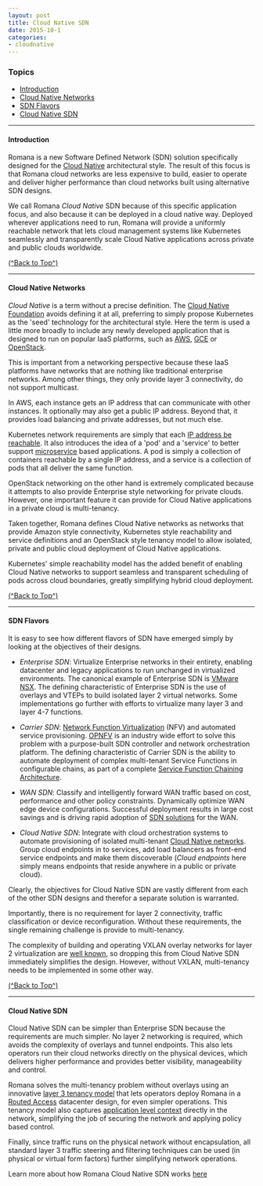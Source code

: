```yaml
---
layout: post
title: Cloud Native SDN
date: 2015-10-1
categories: 
- cloudnative
---
```

### Topics

- [Introduction](/cloudnative/cloudnative/#introduction)
- [Cloud Native Networks](/cloudnative/cloudnative/#cloud-native-networks)   
- [SDN Flavors](/cloudnative/cloudnative/#sdn-flavors)   
- [Cloud Native SDN](/cloudnative/cloudnative/#cloud-native-sdn)   

---

#### Introduction

Romana is a new Software Defined Network (SDN) solution specifically designed for the [Cloud Native](https://cncf.io/) architectural style. The result of this focus is that Romana cloud networks are less expensive to build, easier to operate and deliver higher performance than cloud networks built using alternative SDN designs. 

We call Romana *Cloud Native* SDN because of this specific application focus, and also because it can be deployed in a cloud native way. Deployed wherever applications need to run, Romana will provide a uniformly reachable network that lets cloud management systems like Kubernetes seamlessly and transparently scale Cloud Native applications across private and public clouds worldwide.

[(^Back to Top^)](#topics)

---

#### Cloud Native Networks

*Cloud Native* is a term without a precise definition. The [Cloud Native Foundation](https://cncf.io/) avoids defining it at all, preferring to simply propose Kubernetes as the 'seed' technology for the architectural style. Here the term is used a little more broadly to include any newly developed application that is designed to run on popular IaaS platforms, such as [AWS]( http://aws.amazon.com/), [GCE]( https://cloud.google.com/compute/) or [OpenStack](http://www.openstack.org).

This is important from a networking perspective because these IaaS platforms have networks that are nothing like traditional enterprise networks. Among other things, they only provide layer 3 connectivity, do not support multicast. 

In AWS, each instance gets an IP address that can communicate with other instances. It optionally may also get a public IP address.  Beyond that, it provides load balancing and private addresses, but not much else. 

Kubernetes network requirements are simply that each [IP address be reachable](http://kubernetes.io/v1.0/docs/admin/networking.html#kubernetes-model). It also introduces the idea of a 'pod' and a 'service' to better support [microservice](http://martinfowler.com/articles/microservices.html) based applications. A pod is simply a collection of containers reachable by a single IP address, and a service is a collection of pods that all deliver the same function.

OpenStack networking on the other hand is extremely complicated because it attempts to also provide Enterprise style networking for private clouds. However, one important feature it can provide for Cloud Native applications in a private cloud is multi-tenancy.

Taken together, Romana defines Cloud Native networks as networks that provide Amazon style connectivity, Kubernetes style reachability and service definitions and an OpenStack style tenancy model to allow isolated, private and public cloud deployment of Cloud Native applications.

Kubernetes' simple reachability model has the added benefit of enabling Cloud Native networks to support seamless and transparent scheduling of pods across cloud boundaries, greatly simplifying hybrid cloud deployment.

[(^Back to Top^)](#topics)

---

#### SDN Flavors

It is easy to see how different flavors of SDN have emerged simply by looking at the objectives of their designs.

* *Enterprise SDN*: Virtualize Enterprise networks in their entirety, enabling datacenter and legacy applications to run unchanged in virtualized environments. The canonical example of Enterprise SDN is [VMware NSX](https://www.vmware.com/products/nsx). The defining characteristic of Enterprise SDN is the use of overlays and VTEPs to build isolated layer 2 virtual networks. Some implementations go further with efforts to virtualize many layer 3 and layer 4-7 functions.

* *Carrier SDN*: [Network Function Virtualization](http://searchsdn.techtarget.com/definition/network-functions-virtualization-NFV) (NFV) and automated service provisioning. [OPNFV]( https://www.opnfv.org/) is an industry wide effort to solve this problem with a purpose-built SDN controller and network orchestration platform. The defining characteristic of Carrier SDN is the ability to automate deployment of complex multi-tenant Service Functions in configurable chains, as part of a complete [Service Function Chaining Architecture](https://datatracker.ietf.org/doc/rfc7665/).

* *WAN SDN*: Classify and intelligently forward WAN traffic based on cost, performance and other policy constraints. Dynamically optimize WAN edge device configurations. Successful deployment results in large cost savings and is driving rapid adoption of [SDN solutions](http://www.networkcomputing.com/networking/software-defined-wan-a-primer/a/d-id/1307047) for the WAN.

* *Cloud Native SDN*: Integrate with cloud orchestration systems to automate provisioning of isolated multi-tenant [Cloud Native networks](#cloud-native-networks). Group cloud endpoints in to services, add load balancers as front-end service endpoints and make them discoverable (*Cloud endpoints* here simply means endpoints that reside anywhere in a public or private cloud).

Clearly, the objectives for Cloud Native SDN are vastly different from each of the other SDN designs and therefor a separate solution is warranted. 

Importantly, there is no requirement for layer 2 connectivity, traffic classification or device reconfiguration. Without these requirements, the single remaining challenge is provide to multi-tenancy. 

The complexity of building and operating VXLAN overlay networks for layer 2 virtualization are [well known](/how/#vxlan-isolation/), so dropping this from Cloud Native SDN immediately simplifies the design. However, without VXLAN, multi-tenancy needs to be implemented in some other way. 

[(^Back to Top^)](#topics)

---

#### Cloud Native SDN

Cloud Native SDN can be simpler than Enterprise SDN because the requirements are much simpler. No layer 2 networking is required, which avoids the complexity of overlays and tunnel endpoints. This also lets operators run their cloud networks directly on the physical devices, which delivers higher performance and provides better visibility, manageability and control.

Romana solves the multi-tenancy problem without overlays using an innovative [layer 3 tenancy model](/how/how/#romana-tenant-isolation) that lets operators deploy Romana in a [Routed Access](#/how/how/routed-access-datacenter) datacenter design, for even simpler operations. This tenancy model also captures [application level context](/how/how/#romana-tenant-isolation) directly in the network, simplifying the job of securing the network and applying policy based control.

Finally, since traffic runs on the physical network without encapsulation, all standard layer 3 traffic steering and filtering techniques can be used (in physical or virtual form factors) further simplifying network operations.

Learn more about how Romana Cloud Native SDN works [here](/how/how/)


